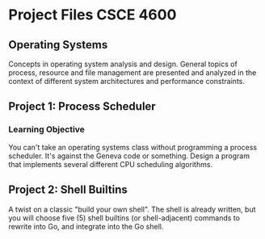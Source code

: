 # Project Files CSCE 4600

## Operating Systems

Concepts in operating system analysis and design. General topics of process, resource and file management are presented and analyzed in the context of different system architectures and performance constraints.

## Project 1: Process Scheduler

### Learning Objective 

You can't take an operating systems class without programming a process scheduler.  It's against the Geneva code or something.
Design a program that implements several different CPU scheduling algorithms.


## Project 2: Shell Builtins

A twist on a classic "build your own shell". The shell is already written, but you will choose five (5) shell builtins (or shell-adjacent) commands to rewrite into Go, and integrate into the Go shell.
